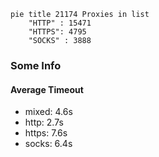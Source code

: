 
```mermaid
pie title 21174 Proxies in list
    "HTTP" : 15471
    "HTTPS": 4795
    "SOCKS" : 3888
```

### Some Info
#### Average Timeout

- mixed: 4.6s
- http: 2.7s
- https: 7.6s
- socks: 6.4s